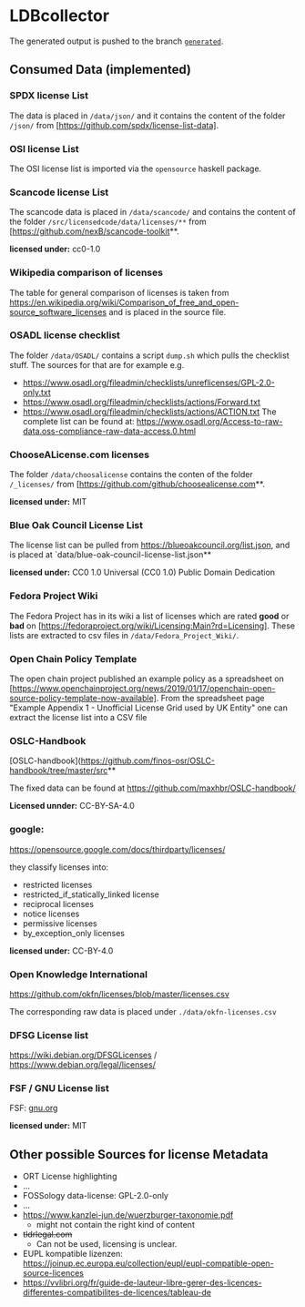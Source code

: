 # LDBcollector

The generated output is pushed to the branch [`generated`](https://github.com/maxhbr/LDBcollector/tree/generated).

## Consumed Data (implemented)
### SPDX license List
The data is placed in `/data/json/` and it contains the content of the folder `/json/` from [https://github.com/spdx/license-list-data].

### OSI license List
The OSI license list is imported via the `opensource` haskell package.

### Scancode license List
The scancode data is placed in `/data/scancode/` and contains the content of the folder `/src/licensedcode/data/licenses/**` from [https://github.com/nexB/scancode-toolkit**.

**licensed under:** cc0-1.0

### Wikipedia comparison of licenses
The table for general comparison of licenses is taken from https://en.wikipedia.org/wiki/Comparison_of_free_and_open-source_software_licenses and is placed in the source file.

### OSADL license checklist
The folder `/data/OSADL/` contains a script `dump.sh` which pulls the checklist stuff. The sources for that are for example
e.g.
- https://www.osadl.org/fileadmin/checklists/unreflicenses/GPL-2.0-only.txt
- https://www.osadl.org/fileadmin/checklists/actions/Forward.txt
- https://www.osadl.org/fileadmin/checklists/actions/ACTION.txt
The complete list can be found at: https://www.osadl.org/Access-to-raw-data.oss-compliance-raw-data-access.0.html

### ChooseALicense.com licenses
The folder `/data/choosalicense` contains the conten of the folder `/_licenses/` from [https://github.com/github/choosealicense.com**.

**licensed under:** MIT

### Blue Oak Council License List
The license list can be pulled from https://blueoakcouncil.org/list.json, and is placed at `data/blue-oak-council-license-list.json**

**licensed under:** CC0 1.0 Universal (CC0 1.0) Public Domain Dedication

### Fedora Project Wiki
The Fedora Project has in its wiki a list of licenses which are rated **good** or **bad** on [https://fedoraproject.org/wiki/Licensing:Main?rd=Licensing].
These lists are extracted to csv files in `/data/Fedora_Project_Wiki/`.

### Open Chain Policy Template
The open chain project published an example policy as a spreadsheet on [https://www.openchainproject.org/news/2019/01/17/openchain-open-source-policy-template-now-available].
From the spreadsheet page "Example Appendix 1 - Unofficial License Grid used by UK Entity" one can extract the license list into a CSV file

### OSLC-Handbook
[OSLC-handbook](https://github.com/finos-osr/OSLC-handbook/tree/master/src**

The fixed data can be found at https://github.com/maxhbr/OSLC-handbook/

**Licensed unnder:** CC-BY-SA-4.0

### google:
https://opensource.google.com/docs/thirdparty/licenses/

they classify licenses into: 
- restricted licenses
- restricted_if_statically_linked license
- reciprocal licenses
- notice licenses
- permissive licenses
- by_exception_only licenses

**licensed under:** CC-BY-4.0

### Open Knowledge International
https://github.com/okfn/licenses/blob/master/licenses.csv

The corresponding raw data is placed under `./data/okfn-licenses.csv`

### DFSG License list
https://wiki.debian.org/DFSGLicenses / https://www.debian.org/legal/licenses/

### FSF / GNU License list
FSF: [gnu.org](https://www.gnu.org/licenses/license-list.html)

**licensed under:** MIT

## Other possible Sources for license Metadata
  - ORT License highlighting
  - ...
  - FOSSology
    data-license: GPL-2.0-only
  - ...
  - https://www.kanzlei-jun.de/wuerzburger-taxonomie.pdf
    - might not contain the right kind of content
  - ~~tldrlegal.com~~
    - Can not be used, licensing is unclear.
  - EUPL kompatible lizenzen: https://joinup.ec.europa.eu/collection/eupl/eupl-compatible-open-source-licences
  - https://vvlibri.org/fr/guide-de-lauteur-libre-gerer-des-licences-differentes-compatibilites-de-licences/tableau-de
